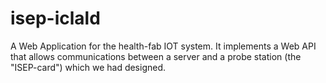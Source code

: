 # isep-iclald
A Web Application for the health-fab IOT system. It implements a Web API that allows communications between a server and a probe station (the "ISEP-card") which we had designed.
